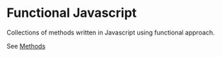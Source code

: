 # Functional Javascript
Collections of methods written in Javascript using functional approach.

See [Methods](methods)
